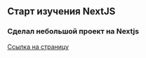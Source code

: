 ## Старт изучения NextJS
### Сделал небольшой проект на Nextjs

[Ссылка на страницу](app-ecom-shop.vercel.app)
